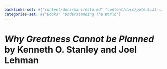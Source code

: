 ```yaml
---
backlinks-set: #{"content/docs/manifesto.md" "content/docs/potential-life-missions.md" "content/docs/gamedev/mechanic-ideas/random-technologies.md" "content/docs/society/utopia.md" "content/docs/understanding-the-world/what-to-believe.md"}
categories-set: #{"Books" "Understanding The World"}
---
```

# _Why Greatness Cannot be Planned_ by Kenneth O. Stanley and Joel Lehman